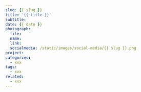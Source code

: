 ```yaml
---
slug: {{ slug }}
title: '{{ title }}'
subtitle: 
date: {{ date }}
photograph: 
  file: 
  name: 
  link: 
  socialmedia: /static/images/social-media/{{ slug }}.png
project: 
categories:
  - xxx
tags:
  - xxx
related:
  - xxx
---
```




<!-- more -->

